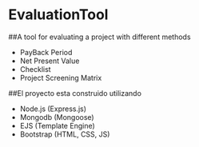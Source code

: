 # EvaluationTool

##A tool for evaluating a project with different methods

 - PayBack Period
 - Net Present Value
 - Checklist
 - Project Screening Matrix


##El proyecto esta construido utilizando

 - Node.js (Express.js)
 - Mongodb (Mongoose)
 - EJS (Template Engine)
 - Bootstrap (HTML, CSS, JS)

